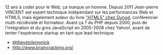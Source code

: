 12 ans à coder pour le Web, ça marque un homme. Depuis 2011 Jean-pierre VINCENT est expert technique indépendant sur les performances Web et HTML5, mais également auteur du livre ["HTML5" chez Dunod](http://www.amazon.fr/gp/product/B005OQBFAO/ref=as_li_ss_tl?ie=UTF8&tag=letraide13h3-21&linkCode=as2&camp=1642&creative=19458&creativeASIN=B005OQBFAO), conférencier multi-récidiviste et formateur. Avant ça ? du PHP depuis 2000, puis de l'intégration et du gros JavaScript en 2005-2008 chez Yahoo!, avant de tenter l'expérience startup en tant que lead technique.

- [@theystolemynick](https://twitter.com/theystolemynick)
- <http://www.braincracking.org/>


